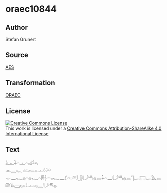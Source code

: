 # oraec10844

## Author

Stefan Grunert

## Source

[AES](https://github.com/simondschweitzer/aes)

## Transformation

[ORAEC](https://oraec.github.io/)

## License

<a rel="license" href="http://creativecommons.org/licenses/by-sa/4.0/"><img alt="Creative Commons License" style="border-width:0" src="https://i.creativecommons.org/l/by-sa/4.0/88x31.png" /></a><br />This work is licensed under a <a rel="license" href="http://creativecommons.org/licenses/by-sa/4.0/">Creative Commons Attribution-ShareAlike 4.0 International License</a>

## Text

𓏙𓊵𓇓𓏏𓊵𓏏𓊪𓏙𓃢<br>
𓁹𓈖𓆑𓂧𓄑𓏏𓊵𓏊𓏐𓏖<br>
𓁹𓈖𓆑𓐍𓏏𓐍𓆑𓏏𓏞𓇩𓏛𓊪𓆑𓈖𓍍𓏏𓈞𓌨𓎛𓃀𓇋𓌳𓄪𓐍𓂋𓇓𓏏𓈖𓇋𓌳𓄪𓐍𓂋𓊹𓉻𓉐𓉻𓅓𓂋𓏃𓄿𓈙𓏤𓊪𓏏𓎛𓊵𓏏𓊪𓈖𓇋𓌳𓄪𓐍<br>
